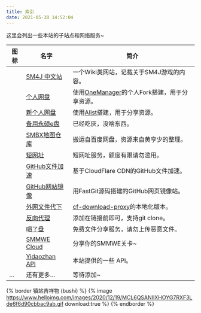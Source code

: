 ```yaml
---
title: 索引
date: 2021-05-30 14:52:04
---
```

这里会列出一些本站的子站点和网络服务~


| 图标 | 名字                                                | 简介                                                                                       |
| ------ | ----------------------------------------------------- | -------------------------------------------------------------------------------------------- |
|      | [SM4J 中文站](https://blog.yidaozhan.ga/wiki/sm4j)  | 一个Wiki类网站，记载关于SM4J游戏的内容。                                                   |
|      | [个人网盘](https://pan.yidaozhan.ga/)               | 使用[OneManager](https://github.com/qkqpttgf/OneManager-php)的个人Fork搭建，用于分享资源。 |
|      | [新个人网盘](https://file.yidaozhan.ga/)            | 使用[Alist](https://github.com/Xhofe/alist)搭建，用于分享资源。                            |
|      | [备用永硕e盘](http://yidaozhan.ys168.com/)          | 已经吃灰，没啥东西。                                                                       |
|      | [SMBX地图仓库](https://smbx.world/d/54-smbx)        | 搬运自百度网盘，资源来自黄亨少的整理。                                                     |
|      | [短网址](https://ydz1.gq/)                          | 短网址服务，额度有限请勿滥用。                                                             |
|      | [GitHub文件加速](https://gh.yidaozhan.ga/)          | 基于CloudFlare CDN的GitHub文件加速。                                                       |
|      | [GitHub网站镜像](https://g.yidaozhan.ga/)           | 用FastGit源码搭建的GitHub网页镜像站。                                                      |
|      | [外网文件代下](https://daixia.yidaozhan.ga/)        | [cf-download-proxy](https://github.com/hronro/cf-download-proxy)的本地化版本。             |
|      | [反向代理](https://rp.ydz1.gq/)                     | 添加在链接前即可，支持git clone。                                                          |
|      | [喝了盘](https://hel.yidaozhan.ga/)                 | 免费文件分享服务，请勿上传恶意文件。                                                       |
|      | [SMMWE Cloud](https://cloud.smmwe.ml/main/)         | 分享你的SMMWE关卡~                                                                         |
|      | [Yidaozhan API](https://blog.yidaozhan.ga/list/api) | 本站提供的一些 API。                                                                       |
| …   | 还有更多…                                          | 等待添加~                                                                                  |

{% border 镇站吉祥物 (bushi) %}
{% image https://www.helloimg.com/images/2020/12/19/MCL6QSANIIXHOYG7RXF3Lde6f6d90cbbac9ab.gif download:true %}
{% endborder %}
